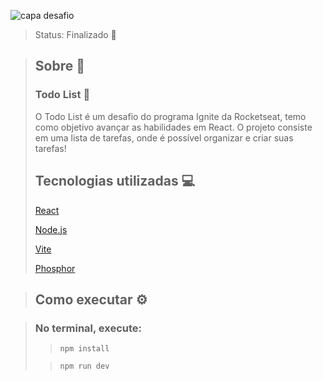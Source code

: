![capa desafio](https://user-images.githubusercontent.com/103121417/227618636-e4e7f62c-58bc-4832-908f-b62e7e8d0560.png)
> Status: Finalizado 🚀

> ## Sobre 📖
> 
> ### Todo List 📃
> O Todo List é um desafio do programa Ignite da Rocketseat, temo como objetivo avançar as habilidades em React. O projeto consiste em uma lista de tarefas, onde é possível organizar e criar suas tarefas!
>
> ## Tecnologias utilizadas 💻
> 
> [React](https://pt-br.reactjs.org/)
>
> [Node.js](https://nodejs.org/en/)
>
> [Vite](https://vitejs.dev/)
>
> [Phosphor](https://www.npmjs.com/package/phosphor-react)
>

> ## Como executar ⚙️

> ### No terminal, execute:
>
>> ```npm install```
>
>> ```npm run dev```


